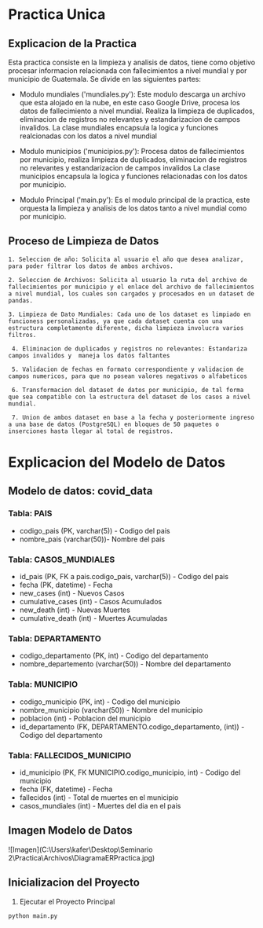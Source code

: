 # Practica Unica 

## Explicacion de la Practica

Esta practica consiste en la limpieza y analisis de datos, tiene como objetivo procesar informacion relacionada con fallecimientos a nivel mundial y por municipio de Guatemala. Se divide en las siguientes partes:

  - Modulo mundiales ('mundiales.py'): Este modulo descarga un archivo que esta alojado en la nube, en este caso Google Drive, procesa los datos de fallecimiento a nivel mundial. Realiza la limpieza de duplicados, eliminacion de registros no relevantes y estandarizacion de campos invalidos. La clase mundiales encapsula la logica y funciones realcionadas con los datos a nivel mundial

  - Modulo municipios ('municipios.py'): Procesa datos de fallecimientos por municipio, realiza limpieza de duplicados, eliminacion de registros no relevantes y estandarizacion de campos invalidos La clase municipios encapsula la logica y funciones relacionadas con los datos por municipio.

   - Modulo Principal ('main.py'): Es el modulo principal de la practica, este orquesta la limpieza y analisis de los datos tanto a nivel mundial como por municipio.

## Proceso de Limpieza de Datos

    1. Seleccion de año: Solicita al usuario el año que desea analizar, para poder filtrar los datos de ambos archivos.
   
    2. Seleccion de Archivos: Solicita al usuario la ruta del archivo de fallecimientos por municipio y el enlace del archivo de fallecimientos a nivel mundial, los cuales son cargados y procesados en un dataset de pandas.

    3. Limpieza de Dato Mundiales: Cada uno de los dataset es limpiado en funcioness personalizadas, ya que cada dataset cuenta con una estructura completamente diferente, dicha limpieza involucra varios filtros.

     4. Eliminacion de duplicados y registros no relevantes: Estandariza campos invalidos y  maneja los datos faltantes

     5. Validacion de fechas en formato correspondiente y validacion de campos numericos, para que no posean valores negativos o alfabeticos

     6. Transformacion del dataset de datos por municipio, de tal forma que sea compatible con la estructura del dataset de los casos a nivel mundial.

     7. Union de ambos dataset en base a la fecha y posteriormente ingreso a una base de datos (PostgreSQL) en bloques de 50 paquetes o inserciones hasta llegar al total de registros.

# Explicacion del Modelo de Datos

## Modelo de datos: covid_data

### Tabla: PAIS

 - codigo_pais (PK, varchar(5)) - Codigo del pais 
 - nombre_pais (varchar(50))- Nombre del pais

### Tabla: CASOS_MUNDIALES 
 
 - id_pais (PK, FK a pais.codigo_pais, varchar(5)) - Codigo del pais
 - fecha (PK, datetime) - Fecha
 - new_cases (int) - Nuevos Casos
 - cumulative_cases (int) - Casos Acumulados
 - new_death (int) - Nuevas Muertes
 - cumulative_death (int) - Muertes Acumuladas

### Tabla: DEPARTAMENTO

 - codigo_departamento (PK, int) - Codigo del departamento 
 - nombre_departemento (varchar(50)) - Nombre del departamento

### Tabla: MUNICIPIO

 - codigo_municipio (PK, int) - Codigo del municipio
 - nombre_municipio (varchar(50)) -  Nombre del municipio
 - poblacion (int) - Poblacion del municipio
 - id_departamento (FK, DEPARTAMENTO.codigo_departamento, (int)) - Codigo del departamento

### Tabla: FALLECIDOS_MUNICIPIO

 - id_municipio (PK, FK MUNICIPIO.codigo_municipio, int) - Codigo del municipio
 - fecha (FK, datetime) - Fecha
 - fallecidos (int) - Total de muertes en el municipio
 - casos_mundiales (int) - Muertes del dia en el pais

## Imagen Modelo de Datos 
![Imagen](C:\Users\kafer\Desktop\Seminario 2\Practica\Archivos\DiagramaERPractica.jpg)

## Inicializacion del Proyecto

1. Ejecutar el Proyecto Principal

```bash
python main.py



